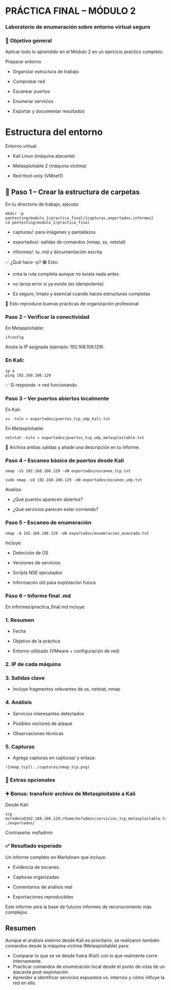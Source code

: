 # PRÁCTICA FINAL – MÓDULO 2
### Laboratorio de enumeración sobre entorno virtual seguro
### 🎯 Objetivo general

Aplicar todo lo aprendido en el Módulo 2 en un ejercicio práctico completo:

Preparar entorno

- Organizar estructura de trabajo

- Comprobar red

- Escanear puertos

- Enumerar servicios

- Exportar y documentar resultados

# Estructura del entorno
Entorno virtual:

- Kali Linux (máquina atacante)

- Metasploitable 2 (máquina víctima)

- Red Host-only (VMnet1)

## 📂 Paso 1 – Crear la estructura de carpetas
En tu directorio de trabajo, ejecuta:
```
mkdir -p pentesting/modulo_2/practica_final/{capturas,exportados,informes}
cd pentesting/modulo_2/practica_final
```
- capturas/: para imágenes y pantallazos

- exportados/: salidas de comandos (nmap, ss, netstat)

- informes/: tu .md y documentación escrita

✅ ¿Qué hace -p?
🟢 Esto:

- crea la ruta completa aunque no exista nada antes

- no lanza error si ya existe (es idempotente)

- Es seguro, limpio y esencial cuando haces estructuras completas




📌 Esto reproduce buenas prácticas de organización profesional

### Paso 2 – Verificar la conectividad
En Metasploitable:
```
ifconfig
```
Anota la IP asignada (ejemplo: 192.168.106.129).

### En Kali:
```
ip a
ping 192.168.106.129
```
✅ Si responde → red funcionando.

### Paso 3 – Ver puertos abiertos localmente
En Kali:
```
ss -tuln > exportados/puertos_tcp_udp_kali.txt
```
En Metasploitable:
```
netstat -tuln > exportados/puertos_tcp_udp_metasploitable.txt
```
📁 Archiva ambas salidas y añade una descripción en tu informe.

### Paso 4 – Escaneo básico de puertos desde Kali
```
nmap -sS 192.168.106.129 -oN exportados/escaneo_tcp.txt
```
```
sudo nmap -sU 192.168.106.129 -oN exportados/escaneo_udp.txt
```
Analiza:

- ¿Qué puertos aparecen abiertos?

- ¿Qué servicios parecen estar corriendo?

### Paso 5 – Escaneo de enumeración
```
nmap -A 192.168.106.129 -oN exportados/enumeracion_avanzada.txt
```
Incluye:

- Detección de OS

- Versiones de servicios

- Scripts NSE ejecutados

- Información útil para explotación futura

### Paso 6 – Informe final .md
En informes/practica_final.md incluye:
### 1. Resumen
- Fecha

- Objetivo de la práctica

- Entorno utilizado (VMware + configuración de red)

### 2. IP de cada máquina
### 3. Salidas clave
- Incluye fragmentos relevantes de ss, netstat, nmap

### 4. Análisis
- Servicios interesantes detectados

- Posibles vectores de ataque

- Observaciones técnicas

### 5. Capturas
- Agrega capturas en capturas/ y enlaza:
```
![nmap_tcp](../capturas/nmap_tcp.png)
```

### 📌 Extras opcionales
### ➕ Bonus: transferir archivo de Metasploitable a Kali
Desde Kali:
```
scp msfadmin@192.168.106.129:/home/msfadmin/servicios_tcp_metasploitable.txt ./exportados/
```
Contraseña: msfadmin

### ✅ Resultado esperado
Un informe completo en Markdown que incluya:

- Evidencia de escaneo

- Capturas organizadas

- Comentarios de análisis real

- Exportaciones reproducibles

Este informe será la base de futuros informes de reconocimiento más complejos.

## Resumen
Aunque el análisis externo desde Kali es prioritario, se realizaron también comandos desde la máquina víctima (Metasploitable) para:

- Comparar lo que se ve desde fuera (Kali) con lo que realmente corre internamente.
- Practicar comandos de enumeración local desde el punto de vista de un atacante post-explotación.
- Aprender a identificar servicios expuestos vs. internos y cómo influye la red en ello.
